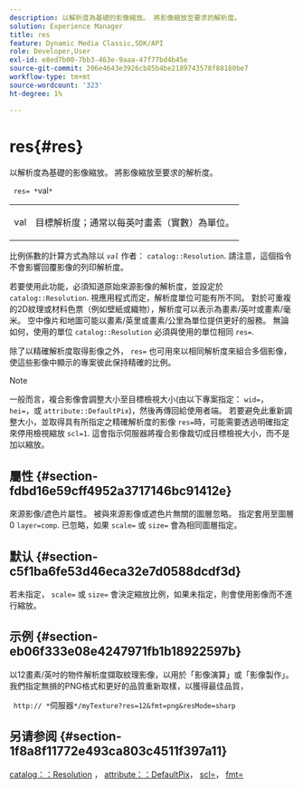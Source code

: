 ```yaml
---
description: 以解析度為基礎的影像縮放。 將影像縮放至要求的解析度。
solution: Experience Manager
title: res
feature: Dynamic Media Classic,SDK/API
role: Developer,User
exl-id: e8ed7b00-7bb3-463e-9aaa-47f77bd4b45e
source-git-commit: 206e4643e3926cb85b4be2189743578f88180be7
workflow-type: tm+mt
source-wordcount: '323'
ht-degree: 1%

---
```


# res{#res}

以解析度為基礎的影像縮放。 將影像縮放至要求的解析度。

` res= *`val`*`

<table id="simpletable_E69F3709266749C4A165C90FF18FF5AA"> 
 <tr class="strow"> 
  <td class="stentry"> <p> <span class="varname"> val </span> </p> </td> 
  <td class="stentry"> <p>目標解析度；通常以每英吋畫素（實數）為單位。 </p> </td> 
 </tr> 
</table>

比例係數的計算方式為除以 *`val`* 作者： `catalog::Resolution`. 請注意，這個指令不會影響回覆影像的列印解析度。

若要使用此功能，必須知道原始來源影像的解析度，並設定於 `catalog::Resolution`. 視應用程式而定，解析度單位可能有所不同。 對於可重複的2D紋理或材料色票（例如壁紙或織物），解析度可以表示為畫素/英吋或畫素/毫米。 空中像片和地圖可能以畫素/英里或畫素/公里為單位提供更好的服務。 無論如何，使用的單位 `catalog::Resolution` 必須與使用的單位相同 `res=`.

除了以精確解析度取得影像之外， `res=` 也可用來以相同解析度來組合多個影像，使這些影像中顯示的專案彼此保持精確的比例。

>[!NOTE]
>
>一般而言，複合影像會調整大小至目標檢視大小(由以下專案指定： `wid=`， `hei=`，或 `attribute::DefaultPix`)，然後再傳回給使用者端。 若要避免此重新調整大小，並取得具有所指定之精確解析度的影像 `res=`時，可能需要透過明確指定來停用檢視縮放 `scl=1`. 這會指示伺服器將複合影像裁切成目標檢視大小，而不是加以縮放。

## 屬性 {#section-fdbd16e59cff4952a3717146bc91412e}

來源影像/遮色片屬性。 被與來源影像或遮色片無關的圖層忽略。 指定套用至圖層0 `layer=comp`. 已忽略，如果 `scale=` 或 `size=` 會為相同圖層指定。

## 默认 {#section-c5f1ba6fe53d46eca32e7d0588dcdf3d}

若未指定， `scale=` 或 `size=` 會決定縮放比例，如果未指定，則會使用影像而不進行縮放。

## 示例 {#section-eb06f333e08e4247971fb1b18922597b}

以12畫素/英吋的物件解析度擷取紋理影像，以用於「影像演算」或「影像製作」。 我們指定無損的PNG格式和更好的品質重新取樣，以獲得最佳品質，

` http:// *`伺服器`*/myTexture?res=12&fmt=png&resMode=sharp`

## 另请参阅 {#section-1f8a8f11772e493ca803c4511f397a11}

[catalog：：Resolution](../../../../../is-api/image-catalog/image-serving-api-ref/c-image-catalog-reference/c-image-svg-data-reference/c-image-data-reference/r-resolution-cat.md#reference-de489f5f36b64bd0831749546f8728e1) ， [attribute：：DefaultPix](../../../../../is-api/image-catalog/image-serving-api-ref/c-image-catalog-reference/c-attributes-reference/r-defaultpix.md#reference-996b2c22b30f4fd9b970c84063306df1)， [scl=](../../../../../is-api/http-ref/image-serving-api-ref/c-http-protocol-reference/c-command-reference/r-scl.md#reference-b2a74e493d0d407e98fe350551ba3fcc)， [fmt=](../../../../../is-api/http-ref/image-serving-api-ref/c-http-protocol-reference/c-command-reference/r-is-http-fmt.md#reference-cdf10043423b45ba9fe15157fb3ae37a)
